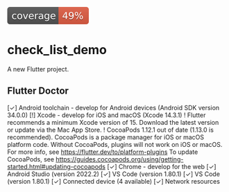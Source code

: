![Coverage](https://raw.githubusercontent.com/DZESU/check_list_demo/master/coverage_badge.svg?sanitize=true)

# check_list_demo

A new Flutter project.

## Flutter Doctor

[✓] Android toolchain - develop for Android devices (Android SDK version 34.0.0)
[!] Xcode - develop for iOS and macOS (Xcode 14.3.1)
! Flutter recommends a minimum Xcode version of 15.
Download the latest version or update via the Mac App Store.
! CocoaPods 1.12.1 out of date (1.13.0 is recommended).
CocoaPods is a package manager for iOS or macOS platform code.
Without CocoaPods, plugins will not work on iOS or macOS.
For more info, see https://flutter.dev/to/platform-plugins
To update CocoaPods, see https://guides.cocoapods.org/using/getting-started.html#updating-cocoapods
[✓] Chrome - develop for the web
[✓] Android Studio (version 2022.2)
[✓] VS Code (version 1.80.1)
[✓] VS Code (version 1.80.1)
[✓] Connected device (4 available)
[✓] Network resources

